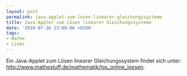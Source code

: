 ```yaml
---
layout: post
permalink: java-applet-zum-losen-linearer-gleichungssysteme
title: Java-Applet zum Lösen linearer Gleichungssysteme
date: '2010-07-16 23:08:06 +0200'
tags:
- Mathe
- Links
---
```

<p>Ein Java-Applet zum Lösen linearer Gleichungssystem findet sich unter: <a href="http://www.mathestuff.de/mathematik/lgs_online_loesen">http://www.mathestuff.de/mathematik/lgs_online_loesen</a>.</p>
